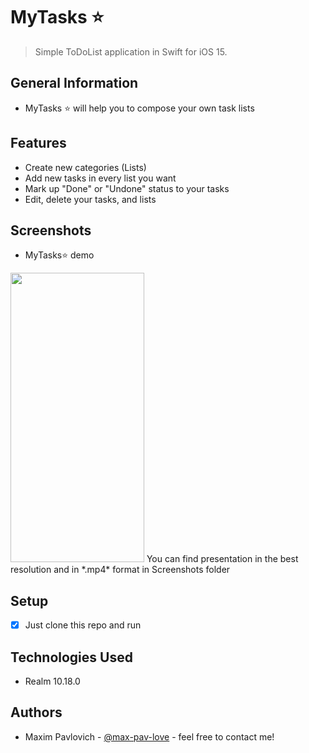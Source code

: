 # MyTasks ⭐️
> Simple ToDoList application in Swift for iOS 15.
## General Information
- MyTasks ⭐️  will help you to compose your own task lists

## Features
- Create new categories (Lists)
- Add new tasks in every list you want
- Mark up "Done" or "Undone" status to your tasks
- Edit, delete your tasks, and lists

## Screenshots
- MyTasks⭐️ demo
<img src="https://github.com/max-pav-love/myTasks/blob/main/Screenshots/Presentation.gif" width="214" height="463">
  You can find presentation in the best resolution and in *.mp4* format in Screenshots folder

## Setup
- [x] Just clone this repo and run

## Technologies Used
- Realm 10.18.0

## Authors
- Maxim Pavlovich - [@max-pav-love](https://github.com/max-pav-love) - feel free to contact me!
